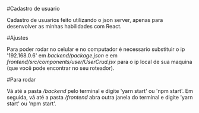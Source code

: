 #Cadastro de usuario

Cadastro de usuarios feito utilizando o json server, apenas para desenvolver as minhas habilidades com React.

#Ajustes

Para poder rodar no celular e no computador é necessario substituir o ip '192.168.0.6' em *backend/package.json* e em *frontend/src/components/user/UserCrud.jsx* para o ip local de sua maquina (que você pode encontrar no seu roteador).

#Para rodar

Vá até a pasta */backend* pelo terminal e digite 'yarn start' ou 'npm start'.
Em seguida, vá até a pasta */frontend* abra outra janela do terminal e digite 'yarn start' ou 'npm start'.
